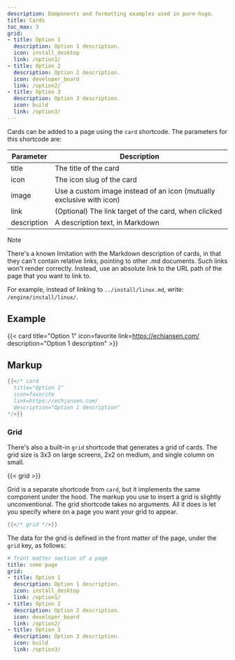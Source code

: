 ```yaml
---
description: Domponents and formatting examples used in pure-hugo.
title: Cards
toc_max: 3
grid:
- title: Option 1
  description: Option 1 description.
  icon: install_desktop
  link: /option1/
- title: Option 2
  description: Option 2 description.
  icon: developer_board
  link: /option2/
- title: Option 3
  description: Option 3 description.
  icon: build
  link: /option3/
---
```


Cards can be added to a page using the `card` shortcode.
The parameters for this shortcode are:

| Parameter   | Description                                                          |
| ----------- | -------------------------------------------------------------------- |
| title       | The title of the card                                                |
| icon        | The icon slug of the card                                            |
| image       | Use a custom image instead of an icon (mutually exclusive with icon) |
| link        | (Optional) The link target of the card, when clicked                 |
| description | A description text, in Markdown                                      |

> [!NOTE]
>
> There's a known limitation with the Markdown description of cards,
> in that they can't contain relative links, pointing to other .md documents.
> Such links won't render correctly. Instead, use an absolute link to the URL
> path of the page that you want to link to.
>
> For example, instead of linking to `../install/linux.md`, write:
> `/engine/install/linux/`.

## Example

{{< card
  title="Option 1"
  icon=favorite
  link=https://echjansen.com/
  description="Option 1 description" >}}

## Markup

```go
{{</* card
  title="Option 1"
  icon=favorite
  link=https://echjansen.com/
  description="Option 1 description"
*/>}}
```

### Grid

There's also a built-in `grid` shortcode that generates a grid of cards.
The grid size is 3x3 on large screens, 2x2 on medium, and single column on small.

{{< grid >}}

Grid is a separate shortcode from `card`, but it implements the same component under the hood.
The markup you use to insert a grid is slightly unconventional. The grid shortcode takes no arguments.
All it does is let you specify where on a page you want your grid to appear.

```go
{{</* grid */>}}
```

The data for the grid is defined in the front matter of the page, under the `grid` key, as follows:

```yaml
# front matter section of a page
title: some page
grid:
- title: Option 1
  description: Option 1 description.
  icon: install_desktop
  link: /option1/
- title: Option 2
  description: Option 2 description.
  icon: developer_board
  link: /option2/
- title: Option 3
  description: Option 3 description.
  icon: build
  link: /option3/
```
